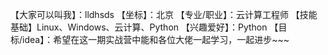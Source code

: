 【大家可以叫我】：lldhsds
【坐标】：北京
【专业/职业】：云计算工程师
【技能基础】Linux、Windows、云计算、Python
【兴趣爱好】：Python
【目标/idea】：希望在这一期实战营中能和各位大佬一起学习，一起进步~~~
